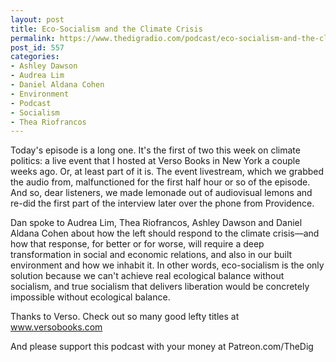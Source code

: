 ```yaml
---
layout: post
title: Eco-Socialism and the Climate Crisis
permalink: https://www.thedigradio.com/podcast/eco-socialism-and-the-climate-crisis/index.html
post_id: 557
categories: 
- Ashley Dawson
- Audrea Lim
- Daniel Aldana Cohen
- Environment
- Podcast
- Socialism
- Thea Riofrancos
---
```


Today's episode is a long one. It's the first of two this week on climate politics: a live event that I hosted at Verso Books in New York a couple weeks ago. Or, at least part of it is. The event livestream, which we grabbed the audio from, malfunctioned for the first half hour or so of the episode. And so, dear listeners, we made lemonade out of audiovisual lemons and re-did the first part of the interview later over the phone from Providence.

Dan spoke to Audrea Lim, Thea Riofrancos, Ashley Dawson and Daniel Aldana Cohen about how the left should respond to the climate crisis—and how that response, for better or for worse, will require a deep transformation in social and economic relations, and also in our built environment and how we inhabit it. In other words, eco-socialism is the only solution because we can't achieve real ecological balance without socialism, and true socialism that delivers liberation would be concretely impossible without ecological balance.

Thanks to Verso. Check out so many good lefty titles at www.versobooks.com

And please support this podcast with your money at Patreon.com/TheDig

 